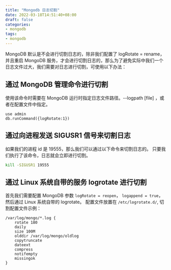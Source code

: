 ```yaml
---
title: "Mongodb 日志切割"
date: 2022-03-18T14:51:40+08:00
draft: false
categories: 
- mongodb
tags:
- mongodb
---
```


MongoDB 默认是不会进行切割日志的，除非我们配置了 logRotate = rename，并且重启 MongoDB 服务，才会进行切割日志的，那么为了避免实际中我们一个日志文件过大，我们需要对日志进行切割，可使用以下办法：

## 通过 MongoDB 管理命令进行切割

使用该命令时需要在 MongoDB 运行时指定日志文件路径。--logpath [file] ，或者在配置文件中指定。

```
use admin
db.runCommand({logRotate:1})
```

## 通过向进程发送 SIGUSR1 信号来切割日志

如果我们的进程 id 是 19555，那么我们可以通过以下命令来切割日志的。
只要我们执行了该命令，日志就会立即进行切割。

```bash
kill -SIGUSR1 19555
```

## 通过 Linux 系统自带的服务 logrotate 进行切割

首先我们需要配置 MongoDB 参数 `logRotate = reopen`， `logappend = true`，然后通过 Linux 系统自带的 logrotate。
配置文件放置在 `/etc/logrotate.d/`, 切割配置文件示例：

```
/var/log/mongo/*.log {
    rotate 180  
    daily
    size 100M
    olddir /var/log/mongo/oldlog
    copytruncate
    dateext
    compress
    notifempty
    missingok
}
```